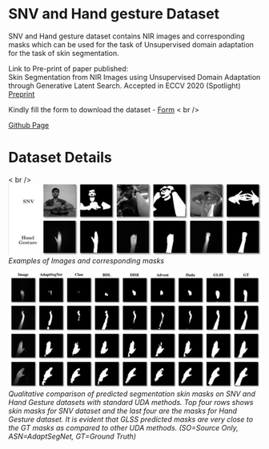 # SNV and Hand gesture Dataset

SNV and Hand gesture dataset contains NIR images and corresponding masks which can be used for the task of Unsupervised domain adaptation for the task of skin segmentation. 

Link to Pre-print of paper published: <br />
Skin Segmentation from NIR Images using Unsupervised Domain Adaptation through Generative Latent Search. Accepted in ECCV 2020 (Spotlight)
[Preprint](https://arxiv.org/abs/2006.08696)

Kindly fill the form to download the dataset - 
[Form](http://forms.gle/y5vPeyT6zi9gdqD57) < br />

[Github Page](https://github.com/ambekarsameer96/GLSS)

# Dataset Details 
< br />
![](images/dataset_details.png)
*Examples of Images and corresponding masks*

![](images/image_grid.png)
*Qualitative comparison of predicted segmentation skin masks on SNV and Hand Gesture datasets with standard UDA methods. Top four rows shows skin masks for SNV dataset and the last four are the masks for Hand Gesture dataset. It is evident that GLSS predicted masks are very close to the GT masks as compared to other UDA methods. (SO=Source Only, ASN=AdaptSegNet, GT=Ground Truth)*
